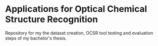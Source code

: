 # Applications for Optical Chemical Structure Recognition
 Repository for my the dataset creation, OCSR tool testing and evaluation steps of my bachelor's thesis.
